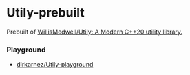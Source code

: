Utily-prebuilt
==============
Prebuilt of [WillisMedwell/Utily: A Modern C++20 utility library.](https://github.com/WillisMedwell/Utily)

### Playground
- [dirkarnez/Utily-playground](https://github.com/dirkarnez/Utily-playground)